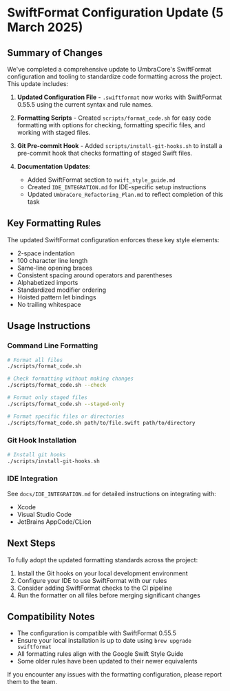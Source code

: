 # SwiftFormat Configuration Update (5 March 2025)

## Summary of Changes

We've completed a comprehensive update to UmbraCore's SwiftFormat configuration and tooling to standardize code formatting across the project. This update includes:

1. **Updated Configuration File** - `.swiftformat` now works with SwiftFormat 0.55.5 using the current syntax and rule names.

2. **Formatting Scripts** - Created `scripts/format_code.sh` for easy code formatting with options for checking, formatting specific files, and working with staged files.

3. **Git Pre-commit Hook** - Added `scripts/install-git-hooks.sh` to install a pre-commit hook that checks formatting of staged Swift files.

4. **Documentation Updates**:
   - Added SwiftFormat section to `swift_style_guide.md`
   - Created `IDE_INTEGRATION.md` for IDE-specific setup instructions
   - Updated `UmbraCore_Refactoring_Plan.md` to reflect completion of this task

## Key Formatting Rules

The updated SwiftFormat configuration enforces these key style elements:

- 2-space indentation
- 100 character line length
- Same-line opening braces
- Consistent spacing around operators and parentheses
- Alphabetized imports
- Standardized modifier ordering
- Hoisted pattern let bindings
- No trailing whitespace

## Usage Instructions

### Command Line Formatting

```bash
# Format all files
./scripts/format_code.sh

# Check formatting without making changes
./scripts/format_code.sh --check

# Format only staged files
./scripts/format_code.sh --staged-only

# Format specific files or directories
./scripts/format_code.sh path/to/file.swift path/to/directory
```

### Git Hook Installation

```bash
# Install git hooks
./scripts/install-git-hooks.sh
```

### IDE Integration

See `docs/IDE_INTEGRATION.md` for detailed instructions on integrating with:
- Xcode
- Visual Studio Code
- JetBrains AppCode/CLion

## Next Steps

To fully adopt the updated formatting standards across the project:

1. Install the Git hooks on your local development environment
2. Configure your IDE to use SwiftFormat with our rules
3. Consider adding SwiftFormat checks to the CI pipeline
4. Run the formatter on all files before merging significant changes

## Compatibility Notes

- The configuration is compatible with SwiftFormat 0.55.5
- Ensure your local installation is up to date using `brew upgrade swiftformat`
- All formatting rules align with the Google Swift Style Guide
- Some older rules have been updated to their newer equivalents

If you encounter any issues with the formatting configuration, please report them to the team.
